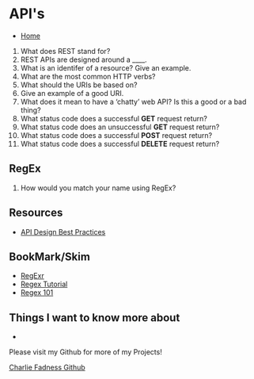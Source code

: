 # API's

- [Home](https://fadnesscharlie.github.io/reading-notes/301/)

1. What does REST stand for?
2. REST APIs are designed around a ____.
3. What is an identifer of a resource? Give an example.
4. What are the most common HTTP verbs?
5. What should the URIs be based on?
6. Give an example of a good URI.
7. What does it mean to have a ‘chatty’ web API? Is this a good or a bad thing?
8. What status code does a successful **GET** request return?
9. What status code does an unsuccessful **GET** request return?
10. What status code does a successful **POST** request return?
11. What status code does a successful **DELETE** request return?

## RegEx

1. How would you match your name using RegEx?

## Resources

- [API Design Best Practices](https://docs.microsoft.com/en-us/azure/architecture/best-practices/api-design)

## BookMark/Skim

- [RegExr](https://regexr.com/)
- [Regex Tutorial](https://medium.com/factory-mind/regex-tutorial-a-simple-cheatsheet-by-examples-649dc1c3f285)
- [Regex 101](https://regex101.com/)

## Things I want to know more about

- 

Please visit my Github for more of my Projects!

[Charlie Fadness Github](https://github.com/fadnesscharlie)
